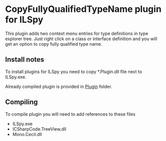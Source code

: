 # CopyFullyQualifiedTypeName plugin for ILSpy

This plugin adds two context menu entries for type definitions in type explorer tree. Just right click on a class or interface definition and you will get an option to copy fully qualified type name.

## Install notes

To install plugins for ILSpy you need to copy *.Plugin.dll file next to ILSpy.exe.

Already compiled plugin is provided in [Plugin][1] folder.

## Compiling

To compile plugin you will need to add references to these files

 - ILSpy.exe
 - ICSharpCode.TreeView.dll
 - Mono.Cecil.dll

  [1]: tree/master/Plugin